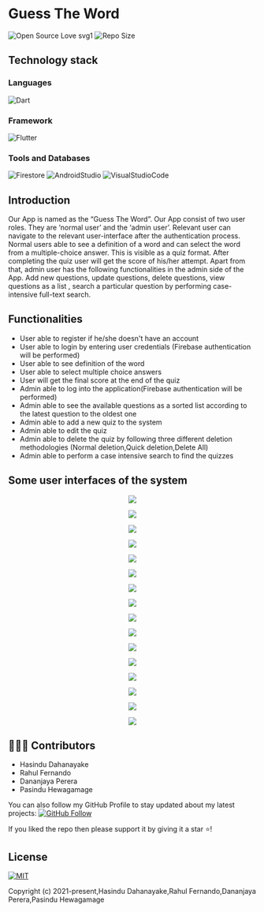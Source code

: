 # Guess The Word
![Open Source Love svg1](https://badges.frapsoft.com/os/v1/open-source.svg?v=103) 
![Repo Size](https://img.shields.io/github/repo-size/Hasindu1/Guess-the-Word) 

## Technology stack

### Languages 
![Dart](https://img.shields.io/badge/Language-Dart-red) 


### Framework
![Flutter](https://img.shields.io/badge/Framework-Flutter-blue) 


### Tools and Databases
![Firestore](https://img.shields.io/badge/Database-Firestore-blue) 
![AndroidStudio](https://img.shields.io/badge/Technology-AndroidStudio-blue) 
![VisualStudioCode](https://img.shields.io/badge/Technology-VisualStudioCode-blue) 


## Introduction
Our App is named as the “Guess The Word”. Our App consist of two user roles. They are ‘normal user’ and the ‘admin user’. Relevant user can navigate to the relevant user-interface after the authentication process.   Normal users able to see a definition of a word and can select the word from a multiple-choice answer. This is visible as a quiz format. After completing the quiz user will get the score of his/her attempt. Apart from that, admin user has the following functionalities in the admin side of the App. Add new questions, update questions, delete questions, view questions as a list , search a particular question by performing case-intensive full-text search.

## Functionalities

* User able to register if he/she doesn't have an account
* User able to login by entering user credentials (Firebase authentication will be performed)
* User able to see definition of the word
* User able to select multiple choice answers
* User will get the final score at the end of the quiz
* Admin able to log into the application(Firebase authentication will be performed)
* Admin able to see the available questions as a sorted list according to the latest question to the oldest one
* Admin able to add a new quiz to the system
* Admin able to edit the quiz 
* Admin able to delete the quiz by following three different deletion methodologies (Normal deletion,Quick deletion,Delete All)
* Admin able to perform a case intensive search to find the quizzes


 ## Some user interfaces of the system
 
 <p align="middle">
  <img src="../main/ui-screen-shots/signup.PNG"/>
 </p>
 <p align="middle">
  <img src="../main/ui-screen-shotss/register.PNG"/>
 </p>
 <p align="middle">
  <img src="../main/ui-screen-shots/login.PNG"/>
 </p>
  <p align="middle">
  <img src="../main/ui-screen-shots/start-quiz.PNG"/>
 </p>
 <p align="middle">
  <img src="../main/ui-screen-shots/quiz-screen.PNG"/>
 </p>
 <p align="middle">
  <img src="../main/ui-screen-shots/final-score.PNG"/>
 </p>
 <p align="middle">
  <img src="../main/ui-screen-shots/signout-drawer.PNG"/>
 </p>
 <p align="middle">
  <img src="../main/ui-screen-shots/admin-quiz-list.PNG"/>
 </p>
 <p align="middle">
  <img src="../main/ui-screen-shots/admin-add-quiz.PNG"/>
 </p>
 <p align="middle">
  <img src="../main/ui-screen-shots/admin-quiz-add-validation-1.PNG"/>
 </p>
   <p align="middle">
  <img src="../main/ui-screen-shots/admin-update-quiz.PNG"/>
 </p>
  <p align="middle">
  <img src="../main/ui-screen-shots/admin-normal-deletion.PNG"/>
 </p>
   <p align="middle">
  <img src="../main/ui-screen-shots/admin-quick-deletion.PNG"/>
 </p>
   <p align="middle">
  <img src="../main/ui-screen-shots/first-time-quick-deletion-alert.PNG"/>
 </p>
   <p align="middle">
  <img src="../main/ui-screen-shots/admin-quiz-delete-all.PNG"/>
 </p>
   <p align="middle">
  <img src="../main/ui-screen-shots/admin-quiz-delete-all.PNG"/>
 </p>



 ## 👨🏼‍💻 Contributors
 
* Hasindu Dahanayake
* Rahul Fernando
* Dananjaya Perera
* Pasindu Hewagamage


You can also follow my GitHub Profile to stay updated about my latest projects: [![GitHub Follow](https://img.shields.io/badge/Connect-Hasindu1-blue.svg?logo=Github&longCache=true&style=social&label=Follow)](https://github.com/Hasindu1)

If you liked the repo then please support it by giving it a star ⭐!
 
 
 ## License
[![MIT](https://img.shields.io/cocoapods/l/AFNetworking.svg?style=style&label=License&maxAge=2592000)](../main/LICENSE)


Copyright (c) 2021-present,Hasindu Dahanayake,Rahul Fernando,Dananjaya Perera,Pasindu Hewagamage



